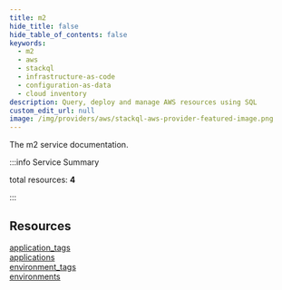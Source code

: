 ```yaml
---
title: m2
hide_title: false
hide_table_of_contents: false
keywords:
  - m2
  - aws
  - stackql
  - infrastructure-as-code
  - configuration-as-data
  - cloud inventory
description: Query, deploy and manage AWS resources using SQL
custom_edit_url: null
image: /img/providers/aws/stackql-aws-provider-featured-image.png
---
```


The m2 service documentation.

:::info Service Summary

<div class="row">
<div class="providerDocColumn">
<span>total resources:&nbsp;<b>4</b></span><br />
</div>
</div>

:::

## Resources
<div class="row">
<div class="providerDocColumn">
<a href="/providers/aws/m2/application_tags/">application_tags</a><br />
<a href="/providers/aws/m2/applications/">applications</a>
</div>
<div class="providerDocColumn">
<a href="/providers/aws/m2/environment_tags/">environment_tags</a><br />
<a href="/providers/aws/m2/environments/">environments</a>
</div>
</div>